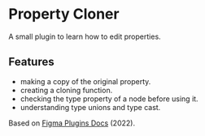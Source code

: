 # Property Cloner

A small plugin to learn how to edit properties.

## Features

- making a copy of the original property.
- creating a cloning function.
- checking the type property of a node before using it.
- understanding type unions and type cast.

Based on [Figma Plugins Docs](https://www.figma.com/plugin-docs/) (2022).
